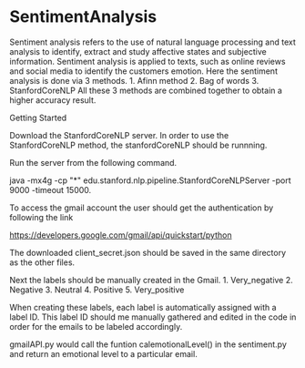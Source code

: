 # SentimentAnalysis
Sentiment analysis refers to the use of natural language processing and text analysis to identify, extract and study affective
states and subjective information. Sentiment analysis is applied to texts, such as online reviews and social media to identify the customers emotion.
Here the sentiment analysis is done via 3 methods.
	1. Afinn method
	2. Bag of words
	3. StanfordCoreNLP
All these 3 methods are combined together to obtain a higher accuracy result.

Getting Started

Download the StanfordCoreNLP server.
In order to use the StanfordCoreNLP method, the stanfordCoreNLP should be runnning.

Run the server from the following command.


java -mx4g -cp "*" edu.stanford.nlp.pipeline.StanfordCoreNLPServer -port 9000 -timeout 15000.


To access the gmail account the user should get the authentication by following the link


https://developers.google.com/gmail/api/quickstart/python


The downloaded client_secret.json should be saved in the same directory as the other files.


Next the labels should be manually created in the Gmail.
	1. Very_negative
	2. Negative
	3. Neutral
	4. Positive
	5. Very_positive

When creating these labels, each label is automatically assigned with a label ID.
This label ID should me manually gathered and edited in the code in order for the emails to be labeled accordingly.

gmailAPI.py would call the funtion calemotionalLevel() in the sentiment.py and return an emotional level to a particular email.
